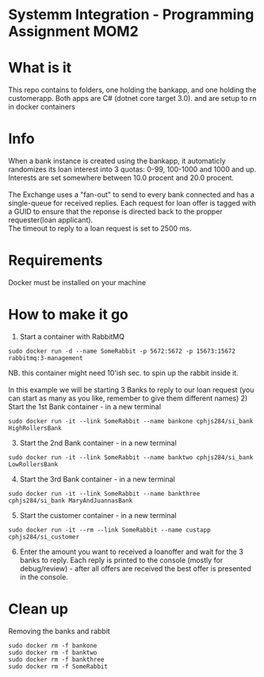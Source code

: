 # Systemm Integration - Programming Assignment MOM2

# What is it
This repo contains to folders, one holding the bankapp, and one holding the customerapp. Both apps are C# (dotnet core target 3.0). and are setup to rn in docker containers

# Info
When a bank instance is created using the bankapp, it automaticly randomizes its loan interest into 3 quotas: 0-99, 100-1000 and 1000 and up. Interests are set somewhere between 10.0 procent and 20.0 procent.<br>
<br>
The Exchange uses a "fan-out" to send to every bank connected and has a single-queue for received replies. Each request for loan offer is tagged with a GUID to ensure that the reponse is directed back to the propper requester(loan applicant).<br>
The timeout to reply to a loan request is set to 2500 ms.

# Requirements
Docker must be installed on your machine

# How to make it go
1) Start a container with RabbitMQ
```
sudo docker run -d --name SomeRabbit -p 5672:5672 -p 15673:15672 rabbitmq:3-management
```
NB. this container might need 10'ish sec. to spin up the rabbit inside it.<br>
<br>
In this example we will be starting 3 Banks to reply to our loan request (you can start as many as you like, remember to give them different names)
2) Start the 1st Bank container - in a new terminal
```
sudo docker run -it --link SomeRabbit --name bankone cphjs284/si_bank HighRollersBank
```
3) Start the 2nd Bank container - in a new terminal
```
sudo docker run -it --link SomeRabbit --name banktwo cphjs284/si_bank LowRollersBank
```
4) Start the 3rd Bank container - in a new terminal
```
sudo docker run -it --link SomeRabbit --name bankthree cphjs284/si_bank MaryAndJuannasBank
```
5) Start the customer container - in a new terminal 
```
sudo docker run -it --rm --link SomeRabbit --name custapp cphjs284/si_customer
```
6) Enter the amount you want to received a loanoffer and wait for the 3 banks to reply. Each reply is printed to the console (mostly for debug/review) - after all offers are received the best offer is presented in the console.

# Clean up
Removing the banks and rabbit
```
sudo docker rm -f bankone
sudo docker rm -f banktwo
sudo docker rm -f bankthree
sudo docker rm -f SomeRabbit
```